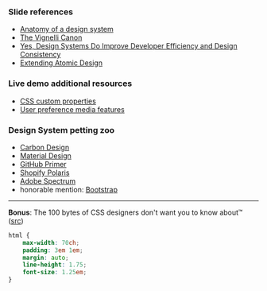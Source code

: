 ### Slide references
  - [Anatomy of a design system](https://blog.producthive.org/anatomy-of-a-design-system-7a6b0677bf5)
  - [The Vignelli Canon](https://www.rit.edu/vignellicenter/sites/rit.edu.vignellicenter/files/documents/The%20Vignelli%20Canon.pdf)
  - [Yes, Design Systems Do Improve Developer Efficiency and Design Consistency](https://sparkbox.com/foundry/design_system_roi_impact_of_design_systems_business_value_carbon_design_system)
  - [Extending Atomic Design](https://bradfrost.com/blog/post/extending-atomic-design/)
### Live demo additional resources
  - [CSS custom properties](https://developer.mozilla.org/en-US/docs/Web/CSS/--*)
  - [User preference media features](https://drafts.csswg.org/mediaqueries-5/#mf-user-preferences)
### Design System petting zoo
  - [Carbon Design](https://carbondesignsystem.com)
  - [Material Design](https://material.io)
  - [GitHub Primer](https://primer.style)
  - [Shopify Polaris](https://polaris.shopify.com)
  - [Adobe Spectrum](https://spectrum.adobe.com)
  - honorable mention: [Bootstrap](https://getbootstrap.com/)
---
**Bonus**: The 100 bytes of CSS designers don't want you to know about™ ([src](https://www.swyx.io/css-100-bytes/))
```css
html {
    max-width: 70ch;
    padding: 3em 1em;
    margin: auto;
    line-height: 1.75;
    font-size: 1.25em;
}
```
